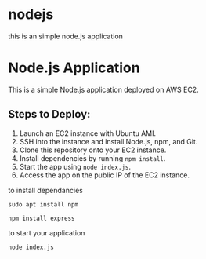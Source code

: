 # nodejs
this is an simple node.js application 

# Node.js Application

This is a simple Node.js application deployed on AWS EC2.

## Steps to Deploy:

1. Launch an EC2 instance with Ubuntu AMI.
2. SSH into the instance and install Node.js, npm, and Git.
3. Clone this repository onto your EC2 instance.
4. Install dependencies by running `npm install`.
5. Start the app using `node index.js`.
6. Access the app on the public IP of the EC2 instance.


to install dependancies 
```
sudo apt install npm 
```
```
npm install express
```

to start your application 
```
node index.js
```



